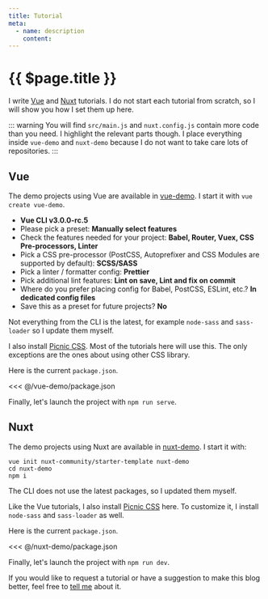 ```yaml
---
title: Tutorial
meta:
  - name: description
    content: 
---
```


# {{ $page.title }}

I write [Vue](https://vuejs.org/) and [Nuxt](https://nuxtjs.org/) tutorials. I do not start each tutorial from scratch, so I will show you how I set them up here.

::: warning
You will find `src/main.js` and `nuxt.config.js` contain more code than you need. I highlight the relevant parts though. I place everything inside `vue-demo` and `nuxt-demo` because I do not want to take care lots of repositories.
:::

## Vue

The demo projects using Vue are available in [vue-demo](https://github.com/yasminzy/blog/tree/master/vue-demo). I start it with `vue create vue-demo`.

- **Vue CLI v3.0.0-rc.5**
- Please pick a preset: **Manually select features**
- Check the features needed for your project: **Babel, Router, Vuex, CSS Pre-processors, Linter**
- Pick a CSS pre-processor (PostCSS, Autoprefixer and CSS Modules are supported by default): **SCSS/SASS**
- Pick a linter / formatter config: **Prettier**
- Pick additional lint features: **Lint on save, Lint and fix on commit**
- Where do you prefer placing config for Babel, PostCSS, ESLint, etc.? **In dedicated config files**
- Save this as a preset for future projects? **No**

Not everything from the CLI is the latest, for example `node-sass` and `sass-loader` so I update them myself.

I also install [Picnic CSS](https://github.com/franciscop/picnic). Most of the tutorials here will use this. The only exceptions are the ones about using other CSS library.

Here is the current `package.json`.

<<< @/vue-demo/package.json

Finally, let's launch the project with `npm run serve`.

## Nuxt

The demo projects using Nuxt are available in [nuxt-demo](https://github.com/yasminzy/blog/tree/master/nuxt-demo). I start it with:

```bash{2}
vue init nuxt-community/starter-template nuxt-demo
cd nuxt-demo
npm i
```

The CLI does not use the latest packages, so I updated them myself.

Like the Vue tutorials, I also install [Picnic CSS](https://github.com/franciscop/picnic) here. To customize it, I install `node-sass` and `sass-loader` as well.

Here is the current `package.json`.

<<< @/nuxt-demo/package.json

Finally, let's launch the project with `npm run dev`.

If you would like to request a tutorial or have a suggestion to make this blog better, feel free to [tell me](mailto:yasmin@yasminzy.com) about it.
